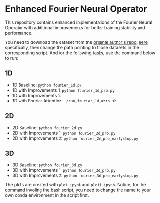 # Enhanced Fourier Neural Operator

This repository contains enhanced implementations of the Fourier Neural Operator with additional improvements for better training stability and performance. 

You need to download the dataset from the [original author's repo](https://github.com/wesley-stone/fourier_neural_operator/tree/master), [here](https://drive.google.com/drive/folders/1UnbQh2WWc6knEHbLn-ZaXrKUZhp7pjt-) specifically, then change the path pointing to those datasets in the corresponding script. And for the following tasks, use the command below to run: 

## 1D
- 1D Baseline: `python fourier_1d.py`
- 1D with Improvements 1: `python fourier_1d_pro.py`
- 1D with Improvements 2: 
- 1D with Fourier Attention: `./run_fourier_1d_attn.sh`

## 2D
- 2D Baseline: `python fourier_2d.py`
- 2D with Improvements 1: `python fourier_2d_pro.py`
- 2D with Improvements 2: `python fourier_2d_pro_earlystop.py`

## 3D
- 3D Baseline: `python fourier_3d.py`
- 3D with Improvements 1: `python fourier_3d_pro.py`
- 3D with Improvements 2: `python fourier_3d_pro_earlystop.py`

The plots are created with `plot.ipynb` and `plot1.ipynb`. 
Notice, for the command involing the bash script, you need to change the name to your own conda environment in the script first. 
